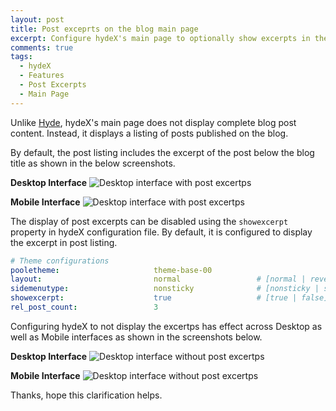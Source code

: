 ```yaml
---
layout: post
title: Post exceprts on the blog main page
excerpt: Configure hydeX's main page to optionally show excerpts in the post listing.  
comments: true
tags:
  - hydeX
  - Features
  - Post Excerpts
  - Main Page
---
```


Unlike [Hyde][1], hydeX's main page does not display complete blog post content. Instead, it displays a listing of posts published on the blog. 

By default, the post listing includes the excerpt of the post below the blog title as shown in the below screenshots.

__Desktop Interface__
![Desktop interface with post excertps](/hydeX/assets/images/excerpt-desktop.png)

__Mobile Interface__
![Desktop interface with post excertps](/hydeX/assets/images/excerpt-mobile.png)

The display of post excerpts can be disabled using the `showexcerpt` property in hydeX configuration file. By default, it is configured to display the excerpt in post listing.


```yaml
# Theme configurations
pooletheme:                     theme-base-00
layout:                         normal                 # [normal | reverse]
sidemenutype:                   nonsticky              # [nonsticky | sticky]
showexcerpt:                    true                   # [true | false]
rel_post_count:                 3
```

Configuring hydeX to not display the excertps has effect across Desktop as well as Mobile interfaces as shown in the screenshots below.

__Desktop Interface__
![Desktop interface without post excertps](/hydeX/assets/images/excerpt-no-desktop.png)

__Mobile Interface__
![Desktop interface without post excertps](/hydeX/assets/images/excerpt-no-mobile.png)

Thanks, hope this clarification helps.

[1]: http://hyde.getpoole.io